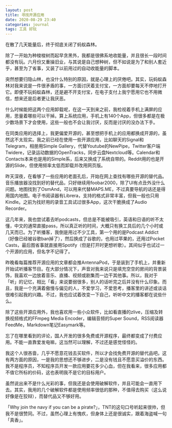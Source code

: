 ```yaml
---
layout: post
title: 寻找开源应用
date: 2020-08-29 23:40
categories: journal
tags: 工具 好玩
---
```


在散了几天能量后，终于彻底关闭了蚂蚁森林。

除了一开始为种梭梭树而起早贪黑外，我都是很佛系地收能量，并且很长一段时间都没有玩。六月份又重操旧业，与其说是自己想种树，但不如说是为了和别人套近乎，甚至为了省事，又装了以前用过的自动收能量的脚本。

突然想要归隐山林，也没什么特别的原因，就是心理上的厌倦吧。其实，玩蚂蚁森林对我来说是一件很矛盾的事，一方面讨厌着支付宝，一方面却要每天不停地打开它。即便不玩蚂蚁森林，还是避不开支付宝，在电子支付上我宁愿用它也不用微信，想来还是后者更让我厌恶。

什么时候能把这两个应用卸载呢，在这一天到来之前，我检视着手机上满屏的应用，思量着哪些可以干掉。算上系统应用，手机上有140个App，但很多都是在极少数场景下才会使用，这些一般也不会让我讨厌，反而是讨厌的没办法下手。

在同类应用的选择上，我更偏爱开源的，甚至想把手机上的应用都换成开源的，虽然这不太现实。我之前已经在使用一些开源应用，比如聊天的Signal和Telegram，相册用Simple Gallery，代替Youtube的NewPipe，Twitter客户端Twidere，记录运动数据的OpenTracks，同步云盘Nextcloud等。Calendar和Contacts本来也是用的Simple系，后来又换成了系统自带的。Reddit用的也是开源的Slide，但使用频率太低而卸载并改用网页版。

昨天深夜，在看够了一些应用的老面孔后，开始在网上查找有哪些开源的替代品。音乐播放器没找到好的替代品，只好继续用foobar2000，除了UI有点丑外没什么问题。地图找到了OsmAnd，可以用来代替MAPS.ME，不过真要导航的话还是得用国内地图。电子书阅读器有Librera，支持的格式非常丰富，但我一般也只用Kindle。之前为找好用的录音工具试过很多App，这次干脆换成了Audio Recorder。

这几年来，我也尝试着去听podcasts，但总是不能被吸引，英语和日语的听不太懂，中文的通常直接pass，所以真正听的时间，大概只有换工具后的几个小时或几天而已。为了听播客，我倒是用过不少工具，第一个用的是Podcast Addict（好像已经被谷歌ban掉了），然后换成了谷歌的，也用过苹果的，还用过Pocket Casts，最后图省事就直接用Spotify（但是打开时更想听歌）。其间似乎也试过一个开源的应用，但名字不记得了。

昨晚看每篇推荐开源应用的文章都会推AntennaPod，于是装到了手机上，并重新开始试听播客节目。在大部分情况下，声音对我来说只是填充空空的房间的背景装饰，我喜欢一边放着音乐、直播、视频或剧集而一边干其他事。所以，我对于「听」的记忆，相比「看」来说要弱很多，别人的话听完之后并没有什么印象。而且，我是一个充满着傲慢与偏见的人，不爱学习，不爱思考，播客里的讲述或谈话很难引起我的兴趣。不过，我也应试着改变一下自己，听听中文的播客都在说些什么。

除了这些开源应用外，我也喜欢用一些小众软件，比如看直播的zlive，压缩及转换视频格式的FFmpeg Media Encoder，编辑音频的Super Sound，RSS阅读器FeedMe，Markdown笔记Easymark等。

忘了在哪里看到的评论，国人开发的很多免费或开源程序，最终都变成了付费应用。不能一直靠爱发电嘛，这当然可以理解，不过还是感觉怪怪的。

我这个人很吝啬，几乎不愿意花钱去买软件，所以才会找免费开源的替代品吧。这有两方面的原因，一是我的思想还不够进步，二是没有钱且不愿意买溢价的东西。我不是程序员，不知程序员开发一款应用要花多少心血，但在我看来，很多应用都不值它所标的价码，这也表明我不是它的目标用户。

虽然说出来不是什么光彩的事，但我还是会使用破解软件，并且可能会一直用下去。其实，我用的几个破解软件都是使用频率很低的那种，不值得去购买（这么说好像是在狡辩），而替代品又不够好用。

「Why join the navy if you can be a pirate?」，TNT的这句口号听起来很帅，但我不是很赞同。不过，虽然心理上有愧疚，但身体上还是很诚实，跟着海盗喊一句「真香」。






